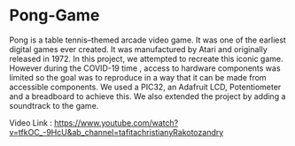 # Pong-Game
Pong is a table tennis–themed arcade video game. It  was one of the earliest digital games ever created. It was manufactured by Atari and originally released in 1972. In this project, we attempted to recreate this iconic game. However during the COVID-19 time , access to hardware components was limited so the goal was to reproduce in a way that it can be made from accessible components. We used a PIC32, an Adafruit LCD, Potentiometer and a breadboard to achieve this. We also extended the project by adding a soundtrack to the game. 

Video Link : https://www.youtube.com/watch?v=tfkOC_-9HcU&ab_channel=tafitachristianyRakotozandry
